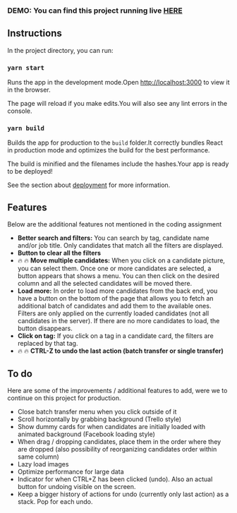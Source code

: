 ### **DEMO: You can find this project running live [HERE](https://laughing-mahavira-43f205.netlify.app/)**

## Instructions

In the project directory, you can run:

### **`yarn start`**

Runs the app in the development mode.Open [http://localhost:3000](http://localhost:3000/) to view it in the browser.

The page will reload if you make edits.You will also see any lint errors in the console.

### **`yarn build`**

Builds the app for production to the `build` folder.It correctly bundles React in production mode and optimizes the build for the best performance.

The build is minified and the filenames include the hashes.Your app is ready to be deployed!

See the section about [deployment](https://facebook.github.io/create-react-app/docs/deployment) for more information.

## Features

Below are the additional features not mentioned in the coding assignment

- **Better search and filters:** You can search by tag, candidate name and/or job title. Only candidates that match all the filters are displayed.
- **Button to clear all the filters**
- 🔥 🔥 **Move multiple candidates:** When you click on a candidate picture, you can select them. Once one or more candidates are selected, a button appears that shows a menu. You can then click on the desired column and all the selected candidates will be moved there.
- **Load more:** In order to load more candidates from the back end, you have a button on the bottom of the page that allows you to fetch an additional batch of candidates and add them to the available ones. Filters are only applied on the currently loaded candidates (not all candidates in the server). If there are no more candidates to load, the button disappears.
- **Click on tag:** If you click on a tag in a candidate card, the filters are replaced by that tag.
- 🔥 🔥 **CTRL-Z to undo the last action (batch transfer or single transfer)**

## To do

Here are some of the improvements / additional features to add, were we to continue on this project for production.

- Close batch transfer menu when you click outside of it
- Scroll horizontally by grabbing background (Trello style)
- Show dummy cards for when candidates are initially loaded with animated background (Facebook loading style)
- When drag / dropping candidates, place them in the order where they are dropped (also possibility of reorganizing candidates order within same column)
- Lazy load images
- Optimize performance for large data
- Indicator for when CTRL+Z has been clicked (undo). Also an actual button for undoing visible on the screen.
- Keep a bigger history of actions for undo (currently only last action) as a stack. Pop for each undo.
